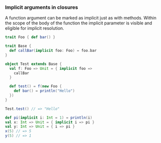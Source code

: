 ### Implicit arguments in closures

A function argument can be marked as implicit just as with methods. Within the scope of the body of the function the implicit parameter is visible and eligible for implicit resolution.

```scala
trait Foo { def bar() }

trait Base {
  def callBar(implicit foo: Foo) = foo.bar
}

object Test extends Base {
  val f: Foo => Unit = { implicit foo =>
    callBar
  }

  def test() = f(new Foo {
    def bar() = println("Hello")
  })
}

Test.test() // => "Hello"

def pi(implicit i: Int = 1) = println(i)
val x: Int => Unit = { implicit i => pi }
val y: Int => Unit = { i => pi }
x(5) // => 5
y(5) // => 1
```
